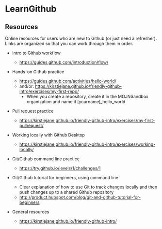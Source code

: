 # LearnGithub

## Resources
Online resources for users who are new to Github (or just need a refresher). Links are organized so that you can work through them in order. 
- Intro to Github workflow
  - https://guides.github.com/introduction/flow/
- Hands-on Github practice
  - https://guides.github.com/activities/hello-world/
  - and/or: https://kirstiejane.github.io/friendly-github-intro/exercises/my-first-repo/
    - When you create a repository, create it in the MOJNSandbox organization and name it [yourname]_hello_world
- Pull request practice
  - https://kirstiejane.github.io/friendly-github-intro/exercises/my-first-pullrequest/
- Working locally with Github Desktop
  - https://kirstiejane.github.io/friendly-github-intro/exercises/working-locally/
- Git/Github command line practice
  - https://try.github.io/levels/1/challenges/1
- Git/Github tutorial for beginners, using command line
  - Clear explanation of how to use Git to track changes locally and then push changes up to a shared Github repository
  - http://product.hubspot.com/blog/git-and-github-tutorial-for-beginners
  
- General resources
  - https://kirstiejane.github.io/friendly-github-intro/
